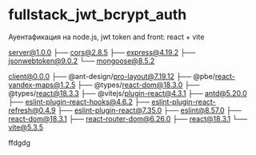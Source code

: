 # fullstack_jwt_bcrypt_auth
 Ауентафикация на node.js, jwt token and front: react + vite
 
server@1.0.0 
├── cors@2.8.5
├── express@4.19.2
├── jsonwebtoken@9.0.2
└── mongoose@8.5.2

client@0.0.0
├── @ant-design/pro-layout@7.19.12
├── @pbe/react-yandex-maps@1.2.5
├── @types/react-dom@18.3.0
├── @types/react@18.3.3
├── @vitejs/plugin-react@4.3.1
├── antd@5.20.0
├── eslint-plugin-react-hooks@4.6.2
├── eslint-plugin-react-refresh@0.4.9
├── eslint-plugin-react@7.35.0
├── eslint@8.57.0
├── react-dom@18.3.1
├── react-router-dom@6.26.0
├── react@18.3.1
└── vite@5.3.5

ffdgdg